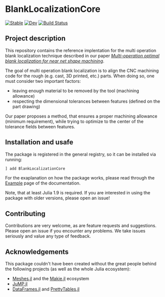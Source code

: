 # BlankLocalizationCore

[![Stable](https://img.shields.io/badge/docs-stable-blue.svg)](https://cserteGT3.github.io/BlankLocalizationCore.jl/stable/)
[![Dev](https://img.shields.io/badge/docs-dev-blue.svg)](https://cserteGT3.github.io/BlankLocalizationCore.jl/dev/)
[![Build Status](https://github.com/cserteGT3/BlankLocalizationCore.jl/actions/workflows/CI.yml/badge.svg?branch=main)](https://github.com/cserteGT3/BlankLocalizationCore.jl/actions/workflows/CI.yml?query=branch%3Amain)

## Project description

This repository contains the reference implentation for the multi operation blank localization technique described in our paper [_Multi-operation optimal blank localization for near net shape machining_](https://www.sciencedirect.com/science/article/pii/S0007850623000884).

The goal of multi operation blank localization is to align the CNC machining code for the rough (e.g. cast, 3D printed, etc.) parts.
When doing so, one must consider two important factors:

- leaving enough material to be removed by the tool (machining allowance)
- respecting the dimensional tolerances between features (defined on the part drawing)

Our paper proposes a method, that ensures a proper machining allowance (minimum requirement), while trying to optimize to the center of the tolerance fields between features.

## Installation and usafe

The package is registered in the general registry, so it can be installed via running:

```julia
] add BlankLocalizationCore
```

For the exaplanation on how the package works, please read through the [Example](https://csertegt3.github.io/BlankLocalizationCore.jl/stable/example/) page of the documentation.

Note, that at least Julia 1.9 is required.
If you are interested in using the package with older versions, please open an issue!

## Contributing

Contributions are very welcome, as are feature requests and suggestions.
Please open an issue if you encounter any problems. We take issues seriously and value any type of feedback.

## Acknowledgements

This package couldn't have been created without the great people behind the following projects (as well as the whole Julia ecosystem):

* [Meshes.jl](https://github.com/JuliaGeometry/Meshes.jl) and the [Makie.jl](https://github.com/MakieOrg/Makie.jl) ecosystem
* [JuMP.jl](https://jump.dev/)
* [DataFrames.jl](https://github.com/JuliaData/DataFrames.jl) and [PrettyTables.jl](https://github.com/ronisbr/PrettyTables.jl)
